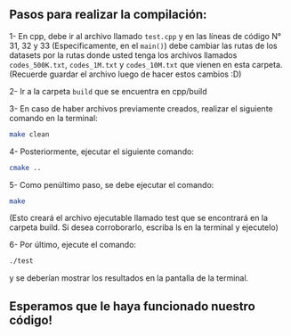 ## Pasos para realizar la compilación:

1- En cpp, debe ir al archivo llamado `test.cpp` y en las líneas de código N° 31, 32 y 33 (Especificamente, en el `main()`) debe cambiar las rutas de los datasets por la rutas donde usted tenga los 
archivos llamados `codes_500K.txt`, `codes_1M.txt` y `codes_10M.txt` que vienen en esta carpeta. (Recuerde guardar el archivo luego de hacer estos cambios :D)

2- Ir a la carpeta `build` que se encuentra en cpp/build

3- En caso de haber archivos previamente creados, realizar el siguiente comando en la terminal: 
```bash
make clean
```

4- Posteriormente, ejecutar el siguiente comando: 
```bash
cmake ..
```

5- Como penúltimo paso, se debe ejecutar el comando: 
```bash
make
```
(Esto creará el archivo ejecutable llamado test que se encontrará en la carpeta build. Si desea corroborarlo, escriba ls en la terminal y ejecutelo)

6- Por último, ejecute el comando: 
```bash
./test
```
y se deberían mostrar los resultados en la pantalla de la terminal.

## Esperamos que le haya funcionado nuestro código!
